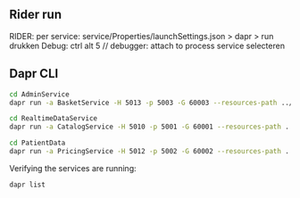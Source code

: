 ## Rider run

RIDER: per service:
service/Properties/launchSettings.json > dapr > run drukken
Debug: ctrl alt 5 // debugger: attach to process
service selecteren

## Dapr CLI

```bash
cd AdminService
dapr run -a BasketService -H 5013 -p 5003 -G 60003 --resources-path ../components/ dotnet run
```

```bash
cd RealtimeDataService
dapr run -a CatalogService -H 5010 -p 5001 -G 60001 --resources-path ../components/ dotnet run

```

```bash
cd PatientData
dapr run -a PricingService -H 5012 -p 5002 -G 60002 --resources-path ../components/ dotnet run
```

Verifying the services are running:

```bash
dapr list
```